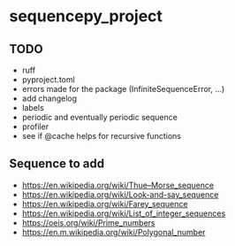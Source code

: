 # sequencepy_project

## TODO

- ruff
- pyproject.toml
- errors made for the package (InfiniteSequenceError, ...)
- add changelog
- labels
- periodic and eventually periodic sequence
- profiler 
- see if @cache helps for recursive functions

## Sequence to add

- https://en.wikipedia.org/wiki/Thue–Morse_sequence
- https://en.wikipedia.org/wiki/Look-and-say_sequence
- https://en.wikipedia.org/wiki/Farey_sequence
- https://en.wikipedia.org/wiki/List_of_integer_sequences
- https://oeis.org/wiki/Prime_numbers
- https://en.m.wikipedia.org/wiki/Polygonal_number
